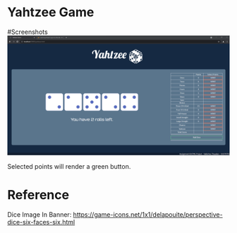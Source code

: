 ﻿# Yahtzee Game


#Screenshots
![Alt text](https://github.com/Vakishna/yahtzee_coding_assignment/blob/master/images/UpdatedInterface.png?raw=true "Gameplay")

Selected points will render a green button.


# Reference
Dice Image In Banner: https://game-icons.net/1x1/delapouite/perspective-dice-six-faces-six.html